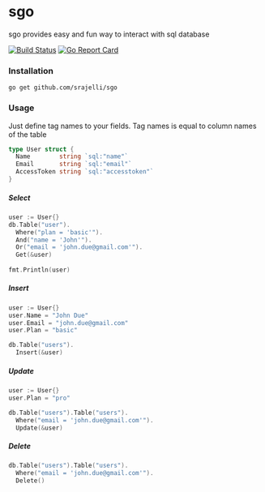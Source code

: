 # sgo 

sgo provides easy and fun way to interact with sql database

[![Build Status](https://travis-ci.org/srajelli/sgo.svg?branch=master)](https://travis-ci.org/srajelli/sgo)
[![Go Report Card](https://goreportcard.com/badge/github.com/srajelli/sgo)](https://goreportcard.com/report/github.com/srajelli/sgo)

### Installation
```
go get github.com/srajelli/sgo
```
### Usage
Just define tag names to your fields. Tag names is equal to column names of the table
```go
type User struct {
  Name        string `sql:"name"`
  Email       string `sql:"email"`
  AccessToken string `sql:"accesstoken"`
}

```
##### Select
```go
user := User{}
db.Table("user").
  Where("plan = 'basic'").
  And("name = 'John'").
  Or("email = 'john.due@gmail.com'").
  Get(&user)
  
fmt.Println(user)
```

##### Insert
```go
user := User{}
user.Name = "John Due"
user.Email = "john.due@gmail.com"
user.Plan = "basic"

db.Table("users").
  Insert(&user)
```
##### Update
```go
user := User{}
user.Plan = "pro"

db.Table("users").Table("users").
  Where("email = 'john.due@gmail.com'").
  Update(&user)
```

##### Delete
```go
db.Table("users").Table("users").
  Where("email = 'john.due@gmail.com'").
  Delete()
```

